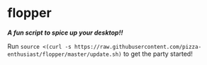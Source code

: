 # flopper
___A fun script to spice up your desktop!!___

Run `source <(curl -s https://raw.githubusercontent.com/pizza-enthusiast/flopper/master/update.sh)` to get the party started!
